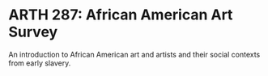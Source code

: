 # ARTH 287: African American Art Survey

An introduction to African American art and artists and their social contexts from early slavery.